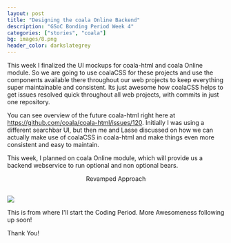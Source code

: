 ```yaml
---
layout: post
title: "Designing the coala Online Backend"
description: "GSoC Bonding Period Week 4"
categories: ["stories", "coala"]
bg: images/8.png
header_color: darkslategrey
---
```


This week I finalized the UI mockups for coala-html and coala Online module. So we are going to use coalaCSS for these projects and use the components available there throughout our web projects to keep everything super maintainable and consistent. Its just awesome how coalaCSS helps to get issues resolved quick throughout all web projects, with commits in just one repository.

You can see overview of the future coala-html right here at https://github.com/coala/coala-html/issues/120. Initially I was using a different searchbar UI, but then me and Lasse discussed on how we can actually make use of coalaCSS in coala-html and make things even more consistent and easy to maintain. 

This week, I planned on coala Online module, which will provide us a backend webservice to run optional and non optional bears. <br/>
<p align="center">Revamped Approach</p><br/>
<img src="https://cloud.githubusercontent.com/assets/13018570/26547162/473e8118-448b-11e7-8ba5-ae2dd9f50458.png"/>

This is from where I'll start the Coding Period. More Awesomeness following up soon!

Thank You!
